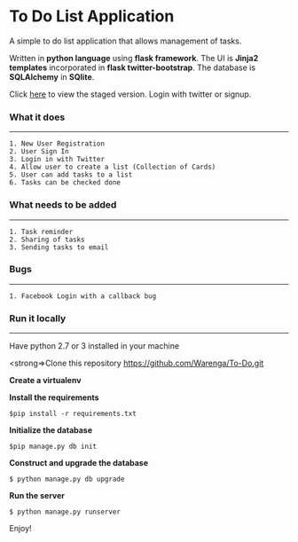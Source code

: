 
# To Do List Application

A simple to do list application that allows management of tasks.

Written in <strong>python language</strong> using <strong>flask framework</strong>. The UI is <strong>Jinja2 templates</strong> incorporated in <strong>flask twitter-bootstrap</strong>. The database is <strong>SQLAlchemy</strong> in <strong>SQlite</strong>.


Click <a href="http://todocards.herokuapp.com/"> here</a> to view the staged version. Login with twitter or signup.


### What it does
------------------------------------------------

	1. New User Registration
	2. User Sign In
	3. Login in with Twitter 
	4. Allow user to create a list (Collection of Cards)
	5. User can add tasks to a list
	6. Tasks can be checked done
	

### What needs to be added
----------------------------------------------

	1. Task reminder
	2. Sharing of tasks
	3. Sending tasks to email

### Bugs
----------------------------------------------
	
	1. Facebook Login with a callback bug
	

### Run it locally
--------------------------------------------------
Have python 2.7 or 3 installed in your machine

<strong=>Clone this repository</strong>
	https://github.com/Warenga/To-Do.git

<strong>Create a virtualenv</strong>

<strong>Install the requirements</strong>

	$pip install -r requirements.txt

<strong>Initialize the database</strong>

	$pip manage.py db init

<strong>Construct and upgrade the database</strong>

	$ python manage.py db upgrade

<strong>Run the server</strong>

	$ python manage.py runserver
	

Enjoy!


		


